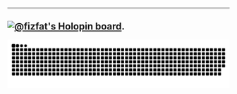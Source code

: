 ------
[![@fizfat's Holopin board](https://holopin.io/api/user/board?user=fizfat)](https://holopin.io/@fizfat).
------

<p align="center">
  <img  src="https://raw.githubusercontent.com/Elanza-48/Elanza-48/main/resources/img/github-contribution-grid-snake.svg"
    alt="example" />
</p>

